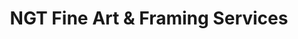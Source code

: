 ---
title: "NGT Fine Art & Framing Services"
url: /saint-paul/ngt-fine-art-and-framing-services/
shop: frame
---